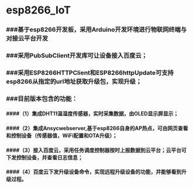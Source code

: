 # esp8266_IoT
###  ###基于esp8266开发板，采用Arduino开发环境进行物联网终端与对接云平台开发
###  ###采用PubSubClient开发库可让设备接入百度云；
###  ###采用ESP8266HTTPClient和ESP8266httpUpdate可支持esp8266从指定的url地址获取升级包，实现升级；
###  ###目前版本包含的功能：
####  ####（1）集成DHT11温湿度传感器，实时采集数据，由OLED显示屏显示；
####  ####（2）集成Ansycwebserver,基于esp8266自身的AP热点，可由网页查看和控制设备（传感器值，WiFi配置和OTA升级）；
####  ####（3）接入百度云，采用任务调度控制器按时上报数据到云平台；云平台可下发控制设备，并查看日志信息；
####  ####（4）百度云下发升级设备命令，实现远程升级设备的功能，并能够看到升级过程。

